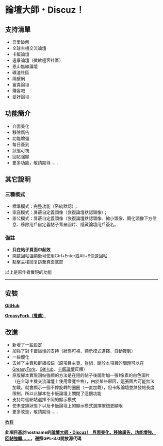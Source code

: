 # 論壇大師・Discuz！
## 支持清單
- 吾愛破解
- 全球主機交流論壇
- 卡飯論壇
- 遠景論壇（微軟極客社區）
- 恩山無線論壇
- 礦渣社區
- 隔壁網
- 富貴論壇
- 賺客吧
- 愛好論壇

## 功能簡介
- 介面美化
- 移除廣告
- 功能增强
- 每日簽到
- 狀態可視
- 回帖强顯
- 更多功能，敬請期待……

## 其它說明

### 三種模式
- 標準模式：完整功能（系統默認）；
- 家庭模式：屏蔽自定義頭像（恢復論壇默認頭像）；
- 辦公模式：屏蔽自定義頭像（恢復論壇默認頭像、縮小頭像、簡化頭像下方信息、移除用戶自定義帖子背景圖片、隱藏論壇用戶簽名。

### 備註
- **只在帖子頁面中起效**
- 開啟回帖强顯後可使用Ctrl+Enter或Alt+S快速回帖
- 點擊主樓回复跳至頁面底部

以上是原作者實現的功能

---
## 安裝

**[GitHub](https://github.com/mxdh/Forum-Master-Discuz-)**

**[GreasyFork（推薦）](https://greasyfork.org/zh-CN/scripts/400489-forum-master-discuz)**

## 改進
- 新增了一些設定
- 加強了對卡飯論壇的支持（狀態可視、顯示模式選擇、自動簽到）
- 一些優化
- 去掉了主頁和群組按鈕（原項目[主頁](https://greasyfork.org/zh-CN/scripts/400250-forum-master-discuz)、[群組](https://t.me/joinchat/Bc2EjlPZ0aOwiA-Gn73xKA)，關於本項目的問題可以在[GreasyFork](https://greasyfork.org/zh-CN/scripts/400489-forum-master-discuz/feedback)、[GitHub](https://github.com/mxdh/Forum-Master-Discuz-/issues)、[卡飯論壇](https://bbs.kafan.cn/thread-2178786-1-1.html)反饋）
- 原版腳本實現回帖強顯的方法是在短的帖子後面附加一張1像素的白色圖片（在全球主機交流論壇上使用零寬空格），由於某些原因，這張圖片可能無法加載，就會顯示一個不停旋轉的圈圈（一直加載），但卡飯論壇並無發帖長度限制，所以此腳本在卡飯論壇上關閉了這個功能
- 支持每個網站選擇不同的顯示模式
- 使未登錄狀態下以及卡飯論壇上的顯示模式選擇按鈕更顯眼
- 更多改進，敬請期待……

[教程](https://bbs.kafan.cn/thread-2178786-1-1.html)

**此項目基於hostname的[論壇大師・Discuz!　界面美化、移除廣告、功能增強、回帖強顯……](https://greasyfork.org/zh-CN/scripts/400250-forum-master-discuz)，遵照GPL-3.0開放源代碼**
